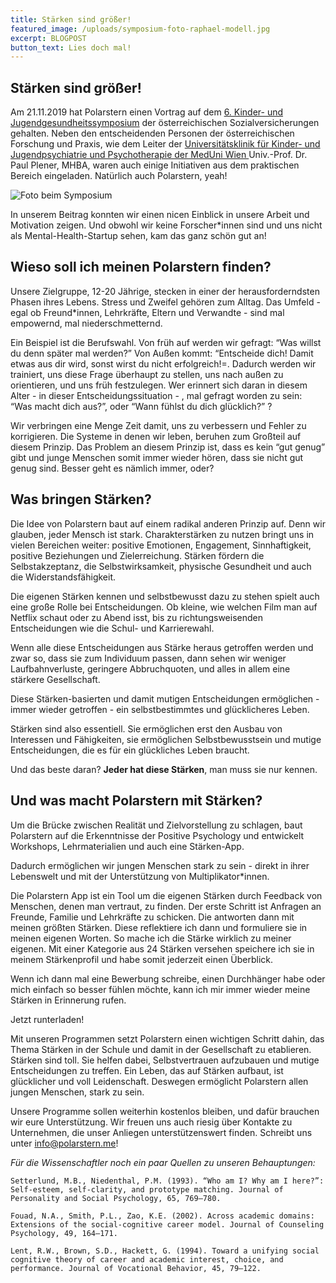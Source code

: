 ```yaml
---
title: Stärken sind größer!
featured_image: /uploads/symposium-foto-raphael-modell.jpg
excerpt: BLOGPOST
button_text: Lies doch mal!
---
```

## Stärken sind größer!

Am 21.11.2019 hat Polarstern einen Vortrag auf dem [6. Kinder- und Jugendgesundheitssymposium](http://www.hauptverband.at/cdscontent/?contentid=10007.801395&viewmode=content) der österreichischen Sozialversicherungen gehalten. Neben den entscheidenden Personen der österreichischen Forschung und Praxis, wie dem Leiter der [Universitätsklinik für Kinder- und Jugendpsychiatrie und Psychotherapie der MedUni Wien ](https://kjp.meduniwien.ac.at)Univ.-Prof. Dr. Paul Plener, MHBA, waren auch einige Initiativen aus dem praktischen Bereich eingeladen. Natürlich auch Polarstern, yeah!

![Foto beim Symposium](/uploads/symposium-foto-raphael-modell.jpg "Foto beim Symposium")

In unserem Beitrag konnten wir einen nicen Einblick in unsere Arbeit und Motivation zeigen. Und obwohl wir keine Forscher*innen sind und uns nicht als Mental-Health-Startup sehen, kam das ganz schön gut an!

## Wieso soll ich meinen Polarstern finden?

Unsere Zielgruppe, 12-20 Jährige, stecken in einer der herausforderndsten Phasen ihres Lebens. Stress und Zweifel gehören zum Alltag. Das Umfeld - egal ob Freund*innen, Lehrkräfte, Eltern und Verwandte - sind mal empowernd, mal niederschmetternd. 

Ein Beispiel ist die Berufswahl. Von früh auf werden wir gefragt: “Was willst du denn später mal werden?” Von Außen kommt: “Entscheide dich! Damit etwas aus dir wird, sonst wirst du nicht erfolgreich!=. Dadurch werden wir trainiert, uns diese Frage überhaupt zu stellen, uns nach außen zu orientieren, und uns früh festzulegen. Wer erinnert sich daran in diesem Alter - in dieser Entscheidungssituation - , mal gefragt worden zu sein: “Was macht dich aus?”, oder “Wann fühlst du dich glücklich?” ? 

Wir verbringen eine Menge Zeit damit, uns zu verbessern und Fehler zu korrigieren. Die Systeme in denen wir leben, beruhen zum Großteil auf diesem Prinzip. Das Problem an diesem Prinzip ist, dass es kein “gut genug” gibt und junge Menschen somit immer wieder hören, dass sie nicht gut genug sind. Besser geht es nämlich immer, oder?

## Was bringen Stärken?

Die Idee von Polarstern baut auf einem radikal anderen Prinzip auf. Denn wir glauben, jeder Mensch ist stark. Charakterstärken zu nutzen bringt uns in vielen Bereichen weiter: positive Emotionen, Engagement, Sinnhaftigkeit, positive Beziehungen und Zielerreichung. Stärken fördern die Selbstakzeptanz, die Selbstwirksamkeit, physische Gesundheit und auch die Widerstandsfähigkeit. 

Die eigenen Stärken kennen und selbstbewusst dazu zu stehen spielt auch eine große Rolle bei Entscheidungen. Ob kleine, wie welchen Film man auf Netflix schaut oder zu Abend isst, bis zu richtungsweisenden Entscheidungen wie die Schul- und Karrierewahl.

Wenn alle diese Entscheidungen aus Stärke heraus getroffen werden und zwar so, dass sie zum Individuum passen, dann sehen wir weniger Laufbahnverluste, geringere Abbruchquoten, und alles in allem eine stärkere Gesellschaft.

Diese Stärken-basierten und damit mutigen Entscheidungen ermöglichen - immer wieder getroffen - ein selbstbestimmtes und glücklicheres Leben. 

Stärken sind also essentiell. Sie ermöglichen erst den Ausbau von Interessen und Fähigkeiten, sie ermöglichen Selbstbewusstsein und mutige Entscheidungen, die es für ein glückliches Leben braucht.

Und das beste daran? **Jeder hat diese Stärken**, man muss sie nur kennen.

## Und was macht Polarstern mit Stärken?

Um die Brücke zwischen Realität und Zielvorstellung zu schlagen, baut Polarstern auf die Erkenntnisse der Positive Psychology und entwickelt Workshops, Lehrmaterialien und auch eine Stärken-App. 

Dadurch ermöglichen wir jungen Menschen stark zu sein - direkt in ihrer Lebenswelt und mit der Unterstützung von Multiplikator*innen.

Die Polarstern App ist ein Tool um die eigenen Stärken durch Feedback von Menschen, denen man vertraut, zu finden. Der erste Schritt ist Anfragen an Freunde, Familie und Lehrkräfte zu schicken. Die antworten dann mit meinen größten Stärken. Diese reflektiere ich dann und formuliere sie in meinen eigenen Worten. So mache ich die Stärke wirklich zu meiner eigenen. Mit einer Kategorie aus 24 Stärken versehen speichere ich sie in meinem Stärkenprofil und habe somit jederzeit einen Überblick. 

Wenn ich dann mal eine Bewerbung schreibe, einen Durchhänger habe oder mich einfach so besser fühlen möchte, kann ich mir immer wieder meine Stärken in Erinnerung rufen. 

Jetzt runterladen!

Mit unseren Programmen setzt Polarstern einen wichtigen Schritt dahin, das Thema Stärken in der Schule und damit in der Gesellschaft zu etablieren. Stärken sind toll. Sie helfen dabei, Selbstvertrauen aufzubauen und mutige Entscheidungen zu treffen. Ein Leben, das auf Stärken aufbaut, ist glücklicher und voll Leidenschaft. Deswegen ermöglicht Polarstern allen jungen Menschen, stark zu sein. 

Unsere Programme sollen weiterhin kostenlos bleiben, und dafür brauchen wir eure Unterstützung. Wir freuen uns auch riesig über Kontakte zu Unternehmen, die unser Anliegen unterstützenswert finden. Schreibt uns unter info@polarstern.me!

_Für die Wissenschaftler noch ein paar Quellen zu unseren Behauptungen:_

```
Setterlund, M.B., Niedenthal, P.M. (1993). “Who am I? Why am I here?”: Self-esteem, self-clarity, and prototype matching. Journal of Personality and Social Psychology, 65, 769–780.
```

```
Fouad, N.A., Smith, P.L., Zao, K.E. (2002). Across academic domains: Extensions of the social-cognitive career model. Journal of Counseling Psychology, 49, 164–171. 
```

```
Lent, R.W., Brown, S.D., Hackett, G. (1994). Toward a unifying social cognitive theory of career and academic interest, choice, and performance. Journal of Vocational Behavior, 45, 79–122. 
```
